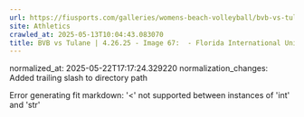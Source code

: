 ```yaml
---
url: https://fiusports.com/galleries/womens-beach-volleyball/bvb-vs-tulane-4-26-25/image-67/358/62931/
site: Athletics
crawled_at: 2025-05-13T10:04:43.083070
title: BVB vs Tulane | 4.26.25 - Image 67:  - Florida International University
---
```

normalized_at: 2025-05-22T17:17:24.329220
normalization_changes: Added trailing slash to directory path

Error generating fit markdown: '<' not supported between instances of 'int' and 'str'